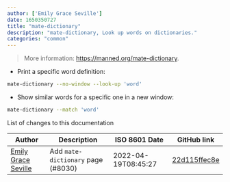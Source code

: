 ```yaml
---
author: ['Emily Grace Seville']
date: 1650350727
title: "mate-dictionary"
description: "mate-dictionary, Look up words on dictionaries."
categories: "common"
---
```

> More information: <https://manned.org/mate-dictionary>.

- Print a specific word definition:

```bash
mate-dictionary --no-window --look-up 'word'
```

- Show similar words for a specific one in a new window:

```bash
mate-dictionary --match 'word'
```
List of changes to this documentation


Author | Description | ISO 8601 Date | GitHub link
------|-----|-----|-----
[Emily Grace Seville](mailto:emilyseville7cf@gmail.com) | Add `mate-dictionary` page (#8030) | 2022-04-19T08:45:27 | [22d115ffec8e](https://github.com/tldr-pages/tldr/commit/22d115ffec8e4a8571e97a304c9c9e4064823c89)

